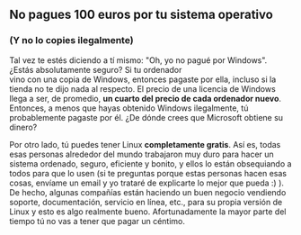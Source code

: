 <?php require("../../entete.php"); ?> <?php require("../../base.php"); ?>

<div id="corps">

<h2>No pagues 100 euros por tu sistema operativo</h2>

<h3>(Y no lo copies ilegalmente)</h3>

Tal vez te estés diciendo a tí mismo: "Oh, yo no pagué por Windows". ¿Estás absolutamente seguro? Si tu ordenador  
vino con una copia de Windows, entonces pagaste por ella, incluso si la tienda no te dijo nada al respecto. El precio 
de una licencia de Windows llega a ser, de promedio, <b>un cuarto del precio de cada ordenador nuevo</b>. Entonces, a 
menos que hayas obtenido Windows ilegalmente, tú probablemente pagaste por él. ¿De dónde crees que Microsoft obtiene su 
dinero?

Por otro lado, tú puedes tener Linux <b>completamente gratis</b>. Así es, todas esas personas alrededor del mundo 
trabajaron muy duro para hacer un sistema ordenado, seguro, eficiente y bonito, y ellos lo están obsequiando a todos 
para que lo usen (si te preguntas porque estas personas hacen esas cosas, envíame un email y yo trataré de explicarte 
lo mejor que pueda :) ). De hecho, algunas compañías están haciendo un buen negocio vendiendo soporte, documentación, 
servicio en línea, etc., para su propia versión de Linux y esto es algo realmente bueno. Afortunadamente la mayor 
parte del tiempo tú no vas a tener que pagar un céntimo.

</div>



